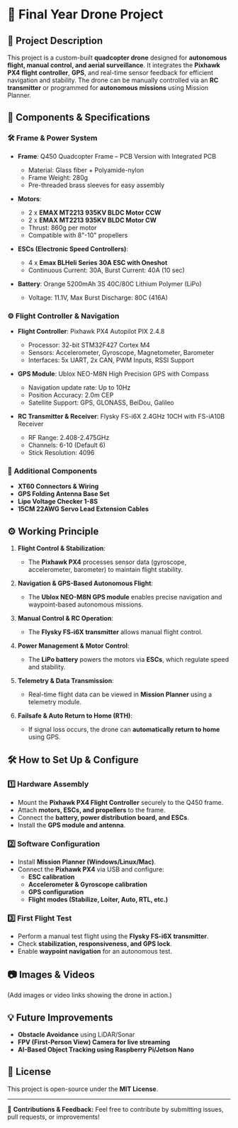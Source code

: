 # 🚀 Final Year Drone Project

## 📌 Project Description
This project is a custom-built **quadcopter drone** designed for **autonomous flight, manual control, and aerial surveillance**. It integrates the **Pixhawk PX4 flight controller**, **GPS**, and real-time sensor feedback for efficient navigation and stability. The drone can be manually controlled via an **RC transmitter** or programmed for **autonomous missions** using Mission Planner.

## 🔧 Components & Specifications

### **🛠 Frame & Power System**
- **Frame**: Q450 Quadcopter Frame – PCB Version with Integrated PCB
  - Material: Glass fiber + Polyamide-nylon
  - Frame Weight: 280g
  - Pre-threaded brass sleeves for easy assembly
  
- **Motors**: 
  - 2 x **EMAX MT2213 935KV BLDC Motor CCW**
  - 2 x **EMAX MT2213 935KV BLDC Motor CW**
  - Thrust: 860g per motor
  - Compatible with 8"-10" propellers
  
- **ESCs (Electronic Speed Controllers)**: 
  - 4 x **Emax BLHeli Series 30A ESC with Oneshot**
  - Continuous Current: 30A, Burst Current: 40A (10 sec)
  
- **Battery**: Orange 5200mAh 3S 40C/80C Lithium Polymer (LiPo)
  - Voltage: 11.1V, Max Burst Discharge: 80C (416A)
  
### **⚙️ Flight Controller & Navigation**
- **Flight Controller**: Pixhawk PX4 Autopilot PIX 2.4.8
  - Processor: 32-bit STM32F427 Cortex M4
  - Sensors: Accelerometer, Gyroscope, Magnetometer, Barometer
  - Interfaces: 5x UART, 2x CAN, PWM Inputs, RSSI Support
  
- **GPS Module**: Ublox NEO-M8N High Precision GPS with Compass
  - Navigation update rate: Up to 10Hz
  - Position Accuracy: 2.0m CEP
  - Satellite Support: GPS, GLONASS, BeiDou, Galileo
  
- **RC Transmitter & Receiver**: Flysky FS-i6X 2.4GHz 10CH with FS-iA10B Receiver
  - RF Range: 2.408-2.475GHz
  - Channels: 6-10 (Default 6)
  - Stick Resolution: 4096

### **🔌 Additional Components**
- **XT60 Connectors & Wiring**
- **GPS Folding Antenna Base Set**
- **Lipo Voltage Checker 1-8S**
- **15CM 22AWG Servo Lead Extension Cables**

## ⚙️ Working Principle
1. **Flight Control & Stabilization**: 
   - The **Pixhawk PX4** processes sensor data (gyroscope, accelerometer, barometer) to maintain flight stability.
   
2. **Navigation & GPS-Based Autonomous Flight**:
   - The **Ublox NEO-M8N GPS module** enables precise navigation and waypoint-based autonomous missions.
   
3. **Manual Control & RC Operation**:
   - The **Flysky FS-i6X transmitter** allows manual flight control.
   
4. **Power Management & Motor Control**:
   - The **LiPo battery** powers the motors via **ESCs**, which regulate speed and stability.
   
5. **Telemetry & Data Transmission**:
   - Real-time flight data can be viewed in **Mission Planner** using a telemetry module.
   
6. **Failsafe & Auto Return to Home (RTH)**:
   - If signal loss occurs, the drone can **automatically return to home** using GPS.

## 🛠️ How to Set Up & Configure
### **1️⃣ Hardware Assembly**
- Mount the **Pixhawk PX4 Flight Controller** securely to the Q450 frame.
- Attach **motors, ESCs, and propellers** to the frame.
- Connect the **battery, power distribution board, and ESCs**.
- Install the **GPS module and antenna**.

### **2️⃣ Software Configuration**
- Install **Mission Planner (Windows/Linux/Mac)**.
- Connect the **Pixhawk PX4** via USB and configure:
  - **ESC calibration**
  - **Accelerometer & Gyroscope calibration**
  - **GPS configuration**
  - **Flight modes (Stabilize, Loiter, Auto, RTL, etc.)**
  
### **3️⃣ First Flight Test**
- Perform a manual test flight using the **Flysky FS-i6X transmitter**.
- Check **stabilization, responsiveness, and GPS lock**.
- Enable **waypoint navigation** for an autonomous test.

## 📷 Images & Videos
(Add images or video links showing the drone in action.)

## 💡 Future Improvements
- **Obstacle Avoidance** using LiDAR/Sonar
- **FPV (First-Person View) Camera for live streaming**
- **AI-Based Object Tracking using Raspberry Pi/Jetson Nano**

## 📜 License
This project is open-source under the **MIT License**.

---

📌 **Contributions & Feedback:** Feel free to contribute by submitting issues, pull requests, or improvements!
